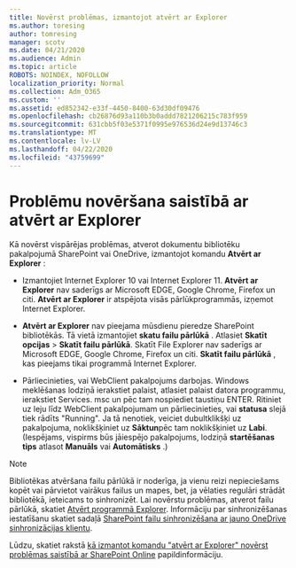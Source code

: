 ```yaml
---
title: Novērst problēmas, izmantojot atvērt ar Explorer
ms.author: toresing
author: tomresing
manager: scotv
ms.date: 04/21/2020
ms.audience: Admin
ms.topic: article
ROBOTS: NOINDEX, NOFOLLOW
localization_priority: Normal
ms.collection: Adm_O365
ms.custom: ''
ms.assetid: ed852342-e33f-4450-8400-63d30df09476
ms.openlocfilehash: cb26876d93a110b3b0addd7821206215c783f959
ms.sourcegitcommit: 631cbb5f03e5371f0995e976536d24e9d13746c3
ms.translationtype: MT
ms.contentlocale: lv-LV
ms.lasthandoff: 04/22/2020
ms.locfileid: "43759699"
---
```

# <a name="fix-problems-with-open-with-explorer"></a>Problēmu novēršana saistībā ar atvērt ar Explorer

Kā novērst vispārējas problēmas, atverot dokumentu bibliotēku pakalpojumā SharePoint vai OneDrive, izmantojot komandu **Atvērt ar Explorer** : 
  
- Izmantojiet Internet Explorer 10 vai Internet Explorer 11. **Atvērt ar Explorer** nav saderīgs ar Microsoft EDGE, Google Chrome, Firefox un citi. **Atvērt ar Explorer** ir atspējota visās pārlūkprogrammās, izņemot Internet Explorer. 
    
- **Atvērt ar Explorer** nav pieejama mūsdienu pieredze SharePoint bibliotēkās. Tā vietā izmantojiet **skatu failu pārlūkā** . Atlasiet **Skatīt opcijas** \> **Skatīt failu pārlūkā**. Skatīt File Explorer nav saderīgs ar Microsoft EDGE, Google Chrome, Firefox un citi. **Skatīt failu pārlūkā** , kas pieejams tikai programmā Internet Explorer. 
    
- Pārliecinieties, vai WebClient pakalpojums darbojas. Windows meklēšanas lodziņā ierakstiet palaist, atlasiet palaist datora programmu, ierakstiet Services. msc un pēc tam nospiediet taustiņu ENTER. Ritiniet uz leju līdz WebClient pakalpojumam un pārliecinieties, vai **statusa** slejā tiek rādīts "Running". Ja tā nenotiek, veiciet dubultklikšķi uz pakalpojuma, noklikšķiniet uz **Sāktun**pēc tam noklikšķiniet uz **Labi**. (Iespējams, vispirms būs jāiespējo pakalpojums, lodziņā **startēšanas tips** atlasot **Manuāls** vai **Automātisks** .) 
    
> [!NOTE]
> Bibliotēkas atvēršana failu pārlūkā ir noderīga, ja vienu reizi nepieciešams kopēt vai pārvietot vairākus failus un mapes, bet, ja vēlaties regulāri strādāt bibliotēkā, ieteicams to sinhronizēt. Lai novērstu problēmas, atverot failu pārlūkā, skatiet [Atvērt programmā Explorer](https://go.microsoft.com/fwlink/?linkid=871665). Informāciju par sinhronizēšanas iestatīšanu skatiet sadaļā [SharePoint failu sinhronizēšana ar jauno OneDrive sinhronizācijas klientu](https://go.microsoft.com/fwlink/?linkid=871666).
  
Lūdzu, skatiet rakstā [kā izmantot komandu "atvērt ar Explorer" novērst problēmas saistībā ar SharePoint Online](https://docs.microsoft.com/sharepoint/support/lists-and-libraries/troubleshoot-issues-using-open-with-explorer) papildinformāciju. 
  

